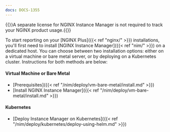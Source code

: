 ```yaml
---
docs: DOCS-1355
---
```


{{<note>}}A separate license for NGINX Instance Manager is not required to track your NGINX product usage.{{</note>}}

To start reporting on your [NGINX Plus]({{< ref "nginx/" >}}) installations, you'll first need to install [NGINX Instance Manager]({{< ref "nim/" >}}) on a dedicated host. You can choose between two installation options: either on a virtual machine or bare metal server, or by deploying on a Kubernetes cluster. Instructions for both methods are below:

#### Virtual Machine or Bare Metal

- [Prerequisites]({{< ref "/nim/deploy/vm-bare-metal/install.md" >}})
- [Install NGINX Instance Manager]({{< ref "/nim/deploy/vm-bare-metal/install.md" >}})

#### Kubernetes

- [Deploy Instance Manager on Kubernetes]({{< ref "/nim/deploy/kubernetes/deploy-using-helm.md" >}})
